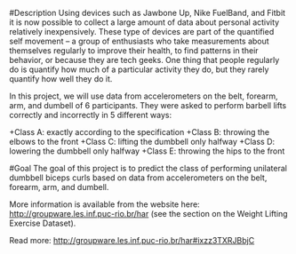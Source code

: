 #Description
Using devices such as Jawbone Up, Nike FuelBand, and Fitbit it is now possible to collect a large amount of data about personal 
activity relatively inexpensively. 
These type of devices are part of the quantified self movement – a group of enthusiasts who take measurements about themselves
regularly to improve their health, to find patterns in their behavior, or because they are tech geeks. 
One thing that people regularly do is quantify how much of a particular activity they do, 
but they rarely quantify how well they do it. 

In this project, we will use data from accelerometers on the belt, forearm, arm, and dumbell of 6 participants. 
They were asked to perform barbell lifts correctly and incorrectly in 5 different ways:

+Class A: exactly according to the specification
+Class B: throwing the elbows to the front
+Class C: lifting the dumbbell only halfway
+Class D: lowering the dumbbell only halfway
+Class E: throwing the hips to the front

#Goal
The goal of this project is to predict the class of performing unilateral dumbbell biceps curls based on data from accelerometers on the belt, forearm, arm, and dumbell.

More information is available from the website here: http://groupware.les.inf.puc-rio.br/har (see the section on the Weight Lifting Exercise Dataset).

Read more: http://groupware.les.inf.puc-rio.br/har#ixzz3TXRJBbjC

